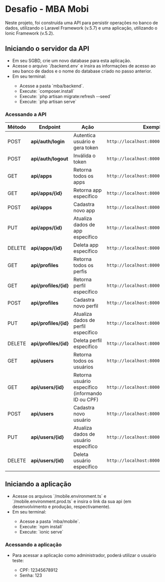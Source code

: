 # Desafio - MBA Mobi

Neste projeto, foi construída uma API para persistir operações no banco de dados, utilizando o Laravel Framework (v.5.7) e uma aplicação, utilizando o Ionic Framework (v.5.2).

## Iniciando o servidor da API
<ul>
    <li>Em seu SGBD, crie um novo database para esta aplicação.</li>
    <li>Acesse o arquivo `/backend.env` e insira as informações de acesso ao seu banco de dados e o nome do database criado no passo anterior.</li>
    <li>Em seu terminal:</li>
      <ul>
      <li>Acesse a pasta `mba/backend`.</li>
      <li>Execute: `composer.install`</li>    
      <li>Execute: `php artisan migrate:refresh --seed`</li>
      <li>Execute: `php artisan serve`</li>
      </ul>
</ul>

### Acessando a API

Método | Endpoint | Ação | Exemplo |
| --- | --- | --- | --- |
| POST | **api/auth/login** | Autentica usuário e gera token |  `http://localhost:8000/api/auth/login` |
| POST | **api/auth/logout** | Inválida o token |  `http://localhost:8000/api/auth/logout ` |
| GET | **api/apps** | Retorna todos os apps |  `http://localhost:8000/api/apps` |
| GET | **api/apps/{id}** | Retorna app específico |  `http://localhost:8000/api/apps/1 ` |
| POST | **api/apps** | Cadastra novo app |  `http://localhost:8000/api/apps ` |
| PUT | **api/apps/{id}** | Atualiza dados de app específico |  `http://localhost:8000/api/apps/1 ` |
| DELETE | **api/apps/{id}** | Deleta app específico |  `http://localhost:8000/api/apps/1 ` |
| GET | **api/profiles** | Retorna todos os perfis |  `http://localhost:8000/api/profiles` |
| GET | **api/profiles/{id}** | Retorna perfil específico |  `http://localhost:8000/api/profiles/1 ` |
| POST | **api/profiles** | Cadastra novo perfil |  `http://localhost:8000/api/profiles ` |
| PUT | **api/profiles/{id}** | Atualiza dados de perfil específico |  `http://localhost:8000/api/profiles/1 ` |
| DELETE | **api/profiles/{id}** | Deleta perfil específico |  `http://localhost:8000/api/profiles/1 ` |
| GET | **api/users** | Retorna todos os usuários |  `http://localhost:8000/api/users` |
| GET | **api/users/{id}** | Retorna usuário específico (informando ID ou CPF) |  `http://localhost:8000/api/users/1 ` |
| POST | **api/users** | Cadastra novo usuário |  `http://localhost:8000/api/users ` |
| PUT | **api/users/{id}** | Atualiza dados de usuário específico |  `http://localhost:8000/api/users/1 ` |
| DELETE | **api/users/{id}** | Deleta usuário específico |  `http://localhost:8000/api/users/1 ` |

## Iniciando a aplicação
<ul>
    <li>Acesse os arquivos `/mobile.environment.ts` e `/mobile.environment.prod.ts` e insira o link da sua api (em desenvolvimento e produção, respectivamente).</li>
    <li>Em seu terminal:</li>
      <ul>
      <li>Acesse a pasta `mba/mobile`.</li>
      <li>Execute: `npm install`</li>    
      <li>Execute: `ionic serve`</li>
      </ul>
</ul>

### Acessando a aplicação

<ul>
    <li>Para acessar a aplicação como administrador, poderá utilizar o usuário teste:</li>
      <ul>
      <li>CPF: 12345678912</li>
      <li>Senha: 123</li>    
      </ul>
</ul>